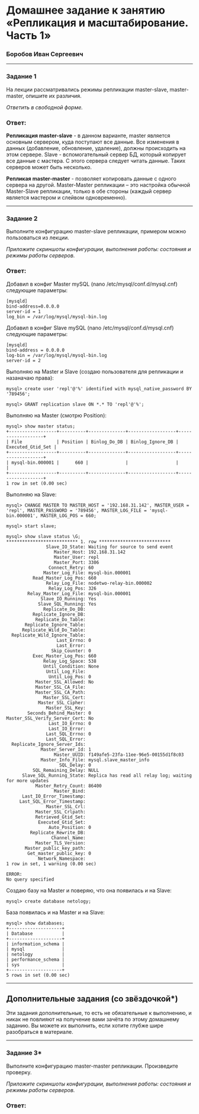 # Домашнее задание к занятию «Репликация и масштабирование. Часть 1»

### Боробов Иван Сергеевич
---

### Задание 1

На лекции рассматривались режимы репликации master-slave, master-master, опишите их различия.

*Ответить в свободной форме.*

### Ответ:
**Репликация master-slave** - в данном варианте, master является основным сервером, куда поступают все данные. Все изменения в данных (добавление, обновление, удаление), должны происходить на этом сервере. Slave - вспомогательный сервер БД, который копирует все данные с мастера. С этого сервера следует читать данные. Таких серверов может быть несколько.  

**Репликая master-master** - позволяет копировать данные с одного сервера на другой. Master-Master репликации – это настройка обычной Master-Slave репликации, только в обе стороны (каждый сервер является мастером и слейвом одновременно).  

---

### Задание 2

Выполните конфигурацию master-slave репликации, примером можно пользоваться из лекции.

*Приложите скриншоты конфигурации, выполнения работы: состояния и режимы работы серверов.*

### Ответ:

Добавил в конфиг Master mySQL (nano /etc/mysql/conf.d/mysql.cnf) следующие параметры:

```
[mysqld]
bind-address=0.0.0.0
server-id = 1
log_bin = /var/log/mysql/mysql-bin.log
```

Добавил в конфиг Slave mySQL (nano /etc/mysql/conf.d/mysql.cnf) следующие параметры:

```
[mysqld]
bind-address = 0.0.0.0
log-bin = /var/log/mysql/mysql-bin.log
server-id = 2
```

Выполняю на Master и Slave (создаю пользователя для репликации и назаначаю права):  

```
mysql> create user 'repl'@'%' identified with mysql_native_password BY '789456';

mysql> GRANT replication slave ON *.* TO 'repl'@'%';
```

Выполняю на Master (смотрю Position):

```
mysql> show master status;
+------------------+----------+--------------+------------------+-------------------+
| File             | Position | Binlog_Do_DB | Binlog_Ignore_DB | Executed_Gtid_Set |
+------------------+----------+--------------+------------------+-------------------+
| mysql-bin.000001 |      660 |              |                  |                   |
+------------------+----------+--------------+------------------+-------------------+
1 row in set (0.00 sec)

```

Выполняю на Slave:

```
mysql> CHANGE MASTER TO MASTER_HOST = '192.168.31.142', MASTER_USER = 'repl', MASTER_PASSWORD = '789456', MASTER_LOG_FILE = 'mysql-bin.000001', MASTER_LOG_POS = 660;

mysql> start slave;

mysql> show slave status \G;
*************************** 1. row ***************************
               Slave_IO_State: Waiting for source to send event
                  Master_Host: 192.168.31.142
                  Master_User: repl
                  Master_Port: 3306
                Connect_Retry: 60
              Master_Log_File: mysql-bin.000001
          Read_Master_Log_Pos: 660
               Relay_Log_File: nodetwo-relay-bin.000002
                Relay_Log_Pos: 326
        Relay_Master_Log_File: mysql-bin.000001
             Slave_IO_Running: Yes
            Slave_SQL_Running: Yes
              Replicate_Do_DB:
          Replicate_Ignore_DB:
           Replicate_Do_Table:
       Replicate_Ignore_Table:
      Replicate_Wild_Do_Table:
  Replicate_Wild_Ignore_Table:
                   Last_Errno: 0
                   Last_Error:
                 Skip_Counter: 0
          Exec_Master_Log_Pos: 660
              Relay_Log_Space: 538
              Until_Condition: None
               Until_Log_File:
                Until_Log_Pos: 0
           Master_SSL_Allowed: No
           Master_SSL_CA_File:
           Master_SSL_CA_Path:
              Master_SSL_Cert:
            Master_SSL_Cipher:
               Master_SSL_Key:
        Seconds_Behind_Master: 0
Master_SSL_Verify_Server_Cert: No
                Last_IO_Errno: 0
                Last_IO_Error:
               Last_SQL_Errno: 0
               Last_SQL_Error:
  Replicate_Ignore_Server_Ids:
             Master_Server_Id: 1
                  Master_UUID: f149afe5-23fa-11ee-96e5-00155d1f8c03
             Master_Info_File: mysql.slave_master_info
                    SQL_Delay: 0
          SQL_Remaining_Delay: NULL
      Slave_SQL_Running_State: Replica has read all relay log; waiting for more updates
           Master_Retry_Count: 86400
                  Master_Bind:
      Last_IO_Error_Timestamp:
     Last_SQL_Error_Timestamp:
               Master_SSL_Crl:
           Master_SSL_Crlpath:
           Retrieved_Gtid_Set:
            Executed_Gtid_Set:
                Auto_Position: 0
         Replicate_Rewrite_DB:
                 Channel_Name:
           Master_TLS_Version:
       Master_public_key_path:
        Get_master_public_key: 0
            Network_Namespace:
1 row in set, 1 warning (0.00 sec)

ERROR:
No query specified

```

Создаю базу на Master и поверяю, что она появилась и на Slave:

```
mysql> create database netology;
```

База появилась и на Master и на Slave:

```
mysql> show databases;
+--------------------+
| Database           |
+--------------------+
| information_schema |
| mysql              |
| netology           |
| performance_schema |
| sys                |
+--------------------+
5 rows in set (0.00 sec)
```
---

## Дополнительные задания (со звёздочкой*)
Эти задания дополнительные, то есть не обязательные к выполнению, и никак не повлияют на получение вами зачёта по этому домашнему заданию. Вы можете их выполнить, если хотите глубже шире разобраться в материале.

---

### Задание 3* 

Выполните конфигурацию master-master репликации. Произведите проверку.

*Приложите скриншоты конфигурации, выполнения работы: состояния и режимы работы серверов.*

### Ответ:

